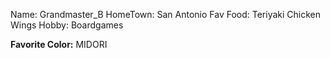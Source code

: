 Name: Grandmaster_B
HomeTown: San Antonio
Fav Food: Teriyaki Chicken Wings
Hobby: Boardgames

**Favorite Color:** MIDORI
